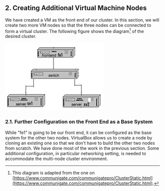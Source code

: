 ## 2. Creating Additional Virtual Machine Nodes

We have created a VM as the front end of our cluster. In this section, we will create two more VM nodes so that the three nodes can be connected to form a virtual cluster. The following figure shows the diagram[^cluster_diagram_source] of the desired cluster. 

![Diagram of a cluster with three VM nodes.](../figures/vm_cluster_three_nodes_diagram.png)

[^cluster_diagram_source]: This diagram is adapted from the one on [https://www.communigate.com/communigatepro/ClusterStatic.html](https://www.communigate.com/communigatepro/ClusterStatic.html).

### 2.1. Further Configuration on the Front End as a Base System

While "fe1" is going to be our front end, it can be configured as the base system for the other two nodes. VirtualBox allows us to create a node by cloning an existing one so that we don't have to build the other two nodes from scratch. We have done most of the work in the previous section. Some additional configuration, in particular networking setting, is needed to accommodate the multi-node cluster environment.
